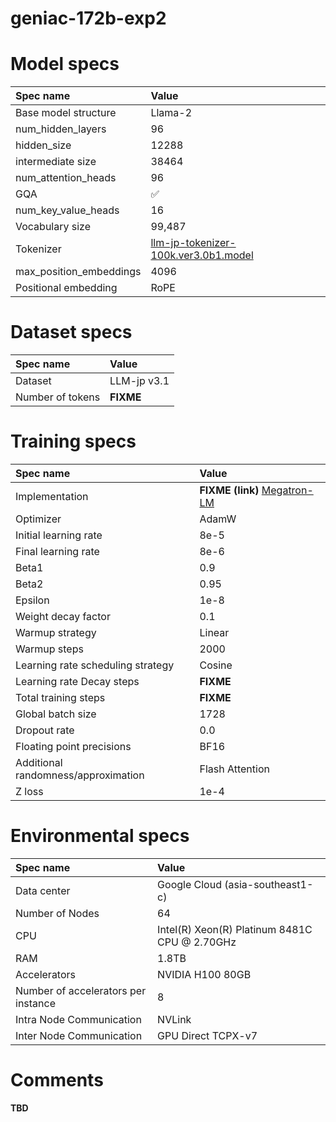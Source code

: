 # geniac-172b-exp2

# Model specs

|Spec name|Value|
|:---|:---|
|Base model structure|Llama-2|
|num_hidden_layers|96|
|hidden_size|12288|
|intermediate size|38464|
|num_attention_heads|96|
|GQA|✅|
|num_key_value_heads|16|
|Vocabulary size|99,487|
|Tokenizer|[llm-jp-tokenizer-100k.ver3.0b1.model](https://github.com/llm-jp/llm-jp-tokenizer/blob/870a27ce6872e105e4b76cdf2e68c8b7ebfc6a37/models/ver3.0/llm-jp-tokenizer-100k.ver3.0b1.model)|
|max_position_embeddings|4096|
|Positional embedding|RoPE|

# Dataset specs
|Spec name|Value|
|:---|:---|
|Dataset|LLM-jp v3.1|
|Number of tokens|**FIXME**|

# Training specs

|Spec name|Value|
|:---|:---|
|Implementation| **FIXME (link)** [Megatron-LM](https://github.com/llm-jp/Megatron-LM/tree/0cc02dff7943fddc53da42d8893dafe28ec3cf8e)|
|Optimizer|AdamW|
|Initial learning rate|8e-5|
|Final learning rate|8e-6|
|Beta1|0.9|
|Beta2|0.95|
|Epsilon|1e-8|
|Weight decay factor|0.1|
|Warmup strategy|Linear|
|Warmup steps|2000|
|Learning rate scheduling strategy|Cosine|
|Learning rate Decay steps|**FIXME**|
|Total training steps|**FIXME**|
|Global batch size|1728|
|Dropout rate|0.0|
|Floating point precisions|BF16|
|Additional randomness/approximation|Flash Attention|
|Z loss|1e-4|

# Environmental specs

|Spec name|Value|
|:---|:---|
|Data center|Google Cloud (asia-southeast1-c)|
|Number of Nodes|64|
|CPU|Intel(R) Xeon(R) Platinum 8481C CPU @ 2.70GHz|
|RAM|1.8TB|
|Accelerators|NVIDIA H100 80GB|
|Number of accelerators per instance|8|
|Intra Node Communication|NVLink|
|Inter Node Communication|GPU Direct TCPX-v7|

# Comments

**TBD**
